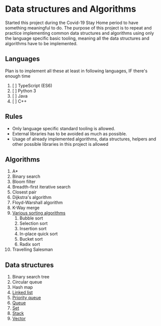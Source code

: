 # Data structures and Algorithms

Started this project during the Covid-19 Stay Home period to have something meaningful to do. The purpose of this project is to repeat and practice implementing common data structures and algorithms using only the language specific basic tooling, meaning all the data structures and algorithms have to be implemented.

## Languages

Plan is to implement all these at least in following languages, IF there's enough time

1. [ ] TypeScript (ES6)
2. [ ] Python 3
3. [ ] Java
4. [ ] C++

## Rules

- Only language specific standard tooling is allowed.
- External libraries has to be avoided as much as possible.
- Usage of already implemented algorithms, data structures, helpers and other possible libraries in this project is allowed

## Algorithms

1. A*
2. Binary search
3. Bloom filter
4. Breadth-first iterative search
5. Closest pair
6. Dijkstra's algorithm
7. Floyd-Warshall algorithm
8. K-Way merge
9. [Various sorting algorithms](Algorithms/Sorts/)
    1. Bubble sort
    2. Selection sort
    3. Insertion sort
    4. In-place quick sort
    5. Bucket sort
    6. Radix sort
10. Travelling Salesman

## Data structures

1. Binary search tree
2. Circular queue
3. Hash map
4. [Linked list](Data%20structures/Linked%20list/)
5. [Priority queue](Data%20structures/Priority%20queue/)
6. [Queue](Data%20structures/Queue/)
7. [Set](Data%20structures/Set/)
8. [Stack](Data%20structures/Stack/)
9. [Vector](Data%20structures/Vector/)
